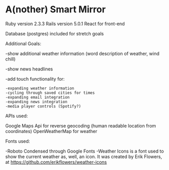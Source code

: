 # A(nother) Smart Mirror

Ruby version 2.3.3
Rails version 5.0.1
React for front-end

Database (postgres) included for stretch goals

Additional Goals:

-show additional weather information (word description of weather, wind chill)

-show news headlines

-add touch functionality for:
  
    -expanding weather information
    -cycling through saved cities for times
    -expanding email integration
    -expanding news integration
    -media player controls (Spotify?)

APIs used: 

Google Maps Api for reverse geocoding (human readable location from coordinates)
OpenWeatherMap for weather

Fonts used:

-Roboto Condensed through Google Fonts
-Weather Icons is a font used to show the current weather as, well, an icon. It was created by Erik Flowers, at https://github.com/erikflowers/weather-icons